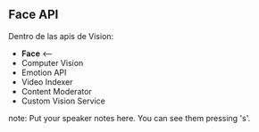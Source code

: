 ## Face API

Dentro de las apis de Vision:

*   **Face** <--
*   Computer Vision
*   Emotion API
*   Video Indexer
*   Content Moderator
*   Custom Vision Service

note:
Put your speaker notes here.
You can see them pressing 's'.
